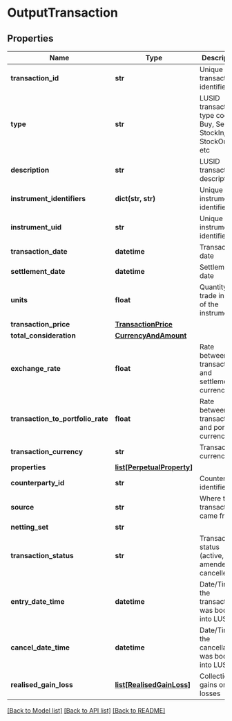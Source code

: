 # OutputTransaction

## Properties
Name | Type | Description | Notes
------------ | ------------- | ------------- | -------------
**transaction_id** | **str** | Unique transaction identifier | [optional] 
**type** | **str** | LUSID transaction type code - Buy, Sell, StockIn, StockOut, etc | [optional] 
**description** | **str** | LUSID transaction description | [optional] 
**instrument_identifiers** | **dict(str, str)** | Unique instrument identifiers. | [optional] 
**instrument_uid** | **str** | Unique instrument identifier | [optional] 
**transaction_date** | **datetime** | Transaction date | [optional] 
**settlement_date** | **datetime** | Settlement date | [optional] 
**units** | **float** | Quantity of trade in units of the instrument | [optional] 
**transaction_price** | [**TransactionPrice**](TransactionPrice.md) |  | [optional] 
**total_consideration** | [**CurrencyAndAmount**](CurrencyAndAmount.md) |  | [optional] 
**exchange_rate** | **float** | Rate between transaction and settlement currency | [optional] 
**transaction_to_portfolio_rate** | **float** | Rate between transaction and portfolio currency | [optional] 
**transaction_currency** | **str** | Transaction currency | [optional] 
**properties** | [**list[PerpetualProperty]**](PerpetualProperty.md) |  | [optional] 
**counterparty_id** | **str** | Counterparty identifier | [optional] 
**source** | **str** | Where this transaction came from | [optional] 
**netting_set** | **str** |  | [optional] 
**transaction_status** | **str** | Transaction status (active, amended or cancelled) | [optional] 
**entry_date_time** | **datetime** | Date/Time the transaction was booked into LUSID | [optional] 
**cancel_date_time** | **datetime** | Date/Time the cancellation was booked into LUSID | [optional] 
**realised_gain_loss** | [**list[RealisedGainLoss]**](RealisedGainLoss.md) | Collection of gains or losses | [optional] 

[[Back to Model list]](../README.md#documentation-for-models) [[Back to API list]](../README.md#documentation-for-api-endpoints) [[Back to README]](../README.md)


